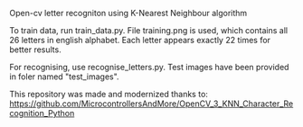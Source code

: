 Open-cv letter recogniton using K-Nearest Neighbour algorithm

To train data, run train_data.py. File training.png is used, which contains all 26 letters in english alphabet. Each letter appears exactly 22 times for better results.

For recognising, use recognise_letters.py. Test images have been provided in foler named "test_images".

This repository was made and modernized thanks to:
https://github.com/MicrocontrollersAndMore/OpenCV_3_KNN_Character_Recognition_Python

